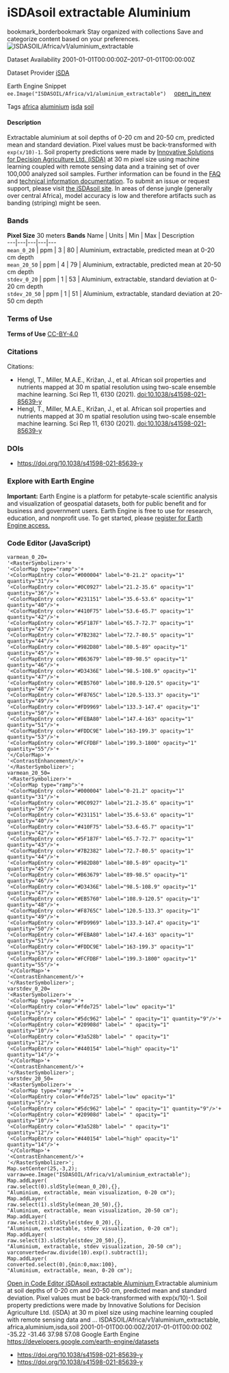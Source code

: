  
#  iSDAsoil extractable Aluminium 
bookmark_borderbookmark Stay organized with collections  Save and categorize content based on your preferences. 
![ISDASOIL/Africa/v1/aluminium_extractable](https://developers.google.com/earth-engine/datasets/images/ISDASOIL/ISDASOIL_Africa_v1_aluminium_extractable_sample.png) 

Dataset Availability
    2001-01-01T00:00:00Z–2017-01-01T00:00:00Z 

Dataset Provider
     [ iSDA ](https://isda-africa.com/) 

Earth Engine Snippet
     `    ee.Image("ISDASOIL/Africa/v1/aluminium_extractable")   ` [ open_in_new ](https://code.earthengine.google.com/?scriptPath=Examples:Datasets/ISDASOIL/ISDASOIL_Africa_v1_aluminium_extractable) 

Tags
     [africa](https://developers.google.com/earth-engine/datasets/tags/africa) [aluminium](https://developers.google.com/earth-engine/datasets/tags/aluminium) [isda](https://developers.google.com/earth-engine/datasets/tags/isda) [soil](https://developers.google.com/earth-engine/datasets/tags/soil)
#### Description
Extractable aluminium at soil depths of 0-20 cm and 20-50 cm, predicted mean and standard deviation.
Pixel values must be back-transformed with `exp(x/10)-1`.
Soil property predictions were made by [Innovative Solutions for Decision Agriculture Ltd. (iSDA)](https://isda-africa.com/) at 30 m pixel size using machine learning coupled with remote sensing data and a training set of over 100,000 analyzed soil samples.
Further information can be found in the [FAQ](https://www.isda-africa.com/isdasoil/faq/) and [technical information documentation](https://www.isda-africa.com/isdasoil/technical-information/). To submit an issue or request support, please visit [the iSDAsoil site](https://isda-africa.com/isdasoil).
In areas of dense jungle (generally over central Africa), model accuracy is low and therefore artifacts such as banding (striping) might be seen.
### Bands
**Pixel Size** 30 meters 
**Bands**
Name | Units | Min | Max | Description  
---|---|---|---|---  
`mean_0_20` | ppm |  3  |  80  | Aluminium, extractable, predicted mean at 0-20 cm depth  
`mean_20_50` | ppm |  4  |  79  | Aluminium, extractable, predicted mean at 20-50 cm depth  
`stdev_0_20` | ppm |  1  |  53  | Aluminium, extractable, standard deviation at 0-20 cm depth  
`stdev_20_50` | ppm |  1  |  51  | Aluminium, extractable, standard deviation at 20-50 cm depth  
### Terms of Use
**Terms of Use**
[CC-BY-4.0](https://spdx.org/licenses/CC-BY-4.0.html)
### Citations
Citations:
  * Hengl, T., Miller, M.A.E., Križan, J., et al. African soil properties and nutrients mapped at 30 m spatial resolution using two-scale ensemble machine learning. Sci Rep 11, 6130 (2021). [doi:10.1038/s41598-021-85639-y](https://doi.org/10.1038/s41598-021-85639-y)
  * Hengl, T., Miller, M.A.E., Križan, J., et al. African soil properties and nutrients mapped at 30 m spatial resolution using two-scale ensemble machine learning. Sci Rep 11, 6130 (2021). [doi:10.1038/s41598-021-85639-y](https://doi.org/10.1038/s41598-021-85639-y)


### DOIs
  * [ https://doi.org/10.1038/s41598-021-85639-y ](https://doi.org/10.1038/s41598-021-85639-y)


### Explore with Earth Engine
**Important:** Earth Engine is a platform for petabyte-scale scientific analysis and visualization of geospatial datasets, both for public benefit and for business and government users. Earth Engine is free to use for research, education, and nonprofit use. To get started, please [register for Earth Engine access.](https://console.cloud.google.com/earth-engine)
### Code Editor (JavaScript)
```
varmean_0_20=
'<RasterSymbolizer>'+
'<ColorMap type="ramp">'+
'<ColorMapEntry color="#000004" label="0-21.2" opacity="1" quantity="31"/>'+
'<ColorMapEntry color="#0C0927" label="21.2-35.6" opacity="1" quantity="36"/>'+
'<ColorMapEntry color="#231151" label="35.6-53.6" opacity="1" quantity="40"/>'+
'<ColorMapEntry color="#410F75" label="53.6-65.7" opacity="1" quantity="42"/>'+
'<ColorMapEntry color="#5F187F" label="65.7-72.7" opacity="1" quantity="43"/>'+
'<ColorMapEntry color="#7B2382" label="72.7-80.5" opacity="1" quantity="44"/>'+
'<ColorMapEntry color="#982D80" label="80.5-89" opacity="1" quantity="45"/>'+
'<ColorMapEntry color="#B63679" label="89-98.5" opacity="1" quantity="46"/>'+
'<ColorMapEntry color="#D3436E" label="98.5-108.9" opacity="1" quantity="47"/>'+
'<ColorMapEntry color="#EB5760" label="108.9-120.5" opacity="1" quantity="48"/>'+
'<ColorMapEntry color="#F8765C" label="120.5-133.3" opacity="1" quantity="49"/>'+
'<ColorMapEntry color="#FD9969" label="133.3-147.4" opacity="1" quantity="50"/>'+
'<ColorMapEntry color="#FEBA80" label="147.4-163" opacity="1" quantity="51"/>'+
'<ColorMapEntry color="#FDDC9E" label="163-199.3" opacity="1" quantity="53"/>'+
'<ColorMapEntry color="#FCFDBF" label="199.3-1800" opacity="1" quantity="55"/>'+
'</ColorMap>'+
'<ContrastEnhancement/>'+
'</RasterSymbolizer>';
varmean_20_50=
'<RasterSymbolizer>'+
'<ColorMap type="ramp">'+
'<ColorMapEntry color="#000004" label="0-21.2" opacity="1" quantity="31"/>'+
'<ColorMapEntry color="#0C0927" label="21.2-35.6" opacity="1" quantity="36"/>'+
'<ColorMapEntry color="#231151" label="35.6-53.6" opacity="1" quantity="40"/>'+
'<ColorMapEntry color="#410F75" label="53.6-65.7" opacity="1" quantity="42"/>'+
'<ColorMapEntry color="#5F187F" label="65.7-72.7" opacity="1" quantity="43"/>'+
'<ColorMapEntry color="#7B2382" label="72.7-80.5" opacity="1" quantity="44"/>'+
'<ColorMapEntry color="#982D80" label="80.5-89" opacity="1" quantity="45"/>'+
'<ColorMapEntry color="#B63679" label="89-98.5" opacity="1" quantity="46"/>'+
'<ColorMapEntry color="#D3436E" label="98.5-108.9" opacity="1" quantity="47"/>'+
'<ColorMapEntry color="#EB5760" label="108.9-120.5" opacity="1" quantity="48"/>'+
'<ColorMapEntry color="#F8765C" label="120.5-133.3" opacity="1" quantity="49"/>'+
'<ColorMapEntry color="#FD9969" label="133.3-147.4" opacity="1" quantity="50"/>'+
'<ColorMapEntry color="#FEBA80" label="147.4-163" opacity="1" quantity="51"/>'+
'<ColorMapEntry color="#FDDC9E" label="163-199.3" opacity="1" quantity="53"/>'+
'<ColorMapEntry color="#FCFDBF" label="199.3-1800" opacity="1" quantity="55"/>'+
'</ColorMap>'+
'<ContrastEnhancement/>'+
'</RasterSymbolizer>';
varstdev_0_20=
'<RasterSymbolizer>'+
'<ColorMap type="ramp">'+
'<ColorMapEntry color="#fde725" label="low" opacity="1" quantity="5"/>'+
'<ColorMapEntry color="#5dc962" label=" " opacity="1" quantity="9"/>'+
'<ColorMapEntry color="#20908d" label=" " opacity="1" quantity="10"/>'+
'<ColorMapEntry color="#3a528b" label=" " opacity="1" quantity="12"/>'+
'<ColorMapEntry color="#440154" label="high" opacity="1" quantity="14"/>'+
'</ColorMap>'+
'<ContrastEnhancement/>'+
'</RasterSymbolizer>';
varstdev_20_50=
'<RasterSymbolizer>'+
'<ColorMap type="ramp">'+
'<ColorMapEntry color="#fde725" label="low" opacity="1" quantity="5"/>'+
'<ColorMapEntry color="#5dc962" label=" " opacity="1" quantity="9"/>'+
'<ColorMapEntry color="#20908d" label=" " opacity="1" quantity="10"/>'+
'<ColorMapEntry color="#3a528b" label=" " opacity="1" quantity="12"/>'+
'<ColorMapEntry color="#440154" label="high" opacity="1" quantity="14"/>'+
'</ColorMap>'+
'<ContrastEnhancement/>'+
'</RasterSymbolizer>';
Map.setCenter(25,-3,2);
varraw=ee.Image("ISDASOIL/Africa/v1/aluminium_extractable");
Map.addLayer(
raw.select(0).sldStyle(mean_0_20),{},
"Aluminium, extractable, mean visualization, 0-20 cm");
Map.addLayer(
raw.select(1).sldStyle(mean_20_50),{},
"Aluminium, extractable, mean visualization, 20-50 cm");
Map.addLayer(
raw.select(2).sldStyle(stdev_0_20),{},
"Aluminium, extractable, stdev visualization, 0-20 cm");
Map.addLayer(
raw.select(3).sldStyle(stdev_20_50),{},
"Aluminium, extractable, stdev visualization, 20-50 cm");
varconverted=raw.divide(10).exp().subtract(1);
Map.addLayer(
converted.select(0),{min:0,max:100},
"Aluminium, extractable, mean, 0-20 cm");
```
[ Open in Code Editor ](https://code.earthengine.google.com/?scriptPath=Examples:Datasets/ISDASOIL/ISDASOIL_Africa_v1_aluminium_extractable)
[ iSDAsoil extractable Aluminium ](https://developers.google.com/earth-engine/datasets/catalog/ISDASOIL_Africa_v1_aluminium_extractable)
Extractable aluminium at soil depths of 0-20 cm and 20-50 cm, predicted mean and standard deviation. Pixel values must be back-transformed with exp(x/10)-1. Soil property predictions were made by Innovative Solutions for Decision Agriculture Ltd. (iSDA) at 30 m pixel size using machine learning coupled with remote sensing data and …
ISDASOIL/Africa/v1/aluminium_extractable, africa,aluminium,isda,soil 
2001-01-01T00:00:00Z/2017-01-01T00:00:00Z
-35.22 -31.46 37.98 57.08 
Google Earth Engine
https://developers.google.com/earth-engine/datasets
  * [ https://doi.org/10.1038/s41598-021-85639-y ](https://doi.org/https://isda-africa.com/)
  * [ https://doi.org/10.1038/s41598-021-85639-y ](https://doi.org/https://developers.google.com/earth-engine/datasets/catalog/ISDASOIL_Africa_v1_aluminium_extractable)


